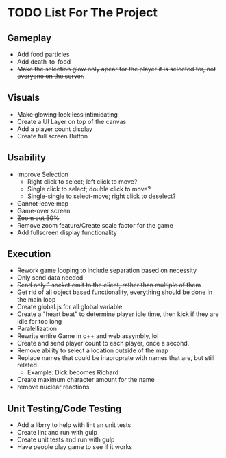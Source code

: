 # TODO List For The Project

## Gameplay

  * Add food particles
  * Add death-to-food
  * ~~Make the selection glow only apear for the player it is selected for, not everyone on the server.~~

## Visuals

  * ~~Make glowing look less intimidating~~
  * Create a UI Layer on top of the canvas
  * Add a player count display
  * Create full screen Button

## Usability

  * Improve Selection
    - Right click to select; left click to move?
    - Single click to select; double click to move?
    - Single-single to select-move; right click to deselect?
  * ~~Cannot leave map~~
  * Game-over screen
  * ~~Zoom out 50%~~
  * Remove zoom feature/Create scale factor for the game
  * Add fullscreen display functionality
  
## Execution

  * Rework game looping to include separation based on necessity
  * Only send data needed
  * ~~Send only 1 socket emit to the client, rather than multiple of them~~
  * Get rid of all object based functionality, everything should be done in the main loop
  * Create global.js for all global variable
  * Create a "heart beat" to determine player idle time, then kick if they are idle for too long
  * Paralellization
  * Rewrite entire Game in c++ and web assymbly, lol
  * Create and send player count to each player, once a second. 
  * Remove ability to select a location outside of the map
  * Replace names that could be inaproprate with names that are, but still related
    * Example: Dick becomes Richard
  * Create maximum character amount for the name
  * remove nuclear reactions
  

  ## Unit Testing/Code Testing 

  * Add a librry to help with lint an unit tests
  * Create lint and run with gulp
  * Create unit tests and run with gulp
  * Have people play game to see if it works

